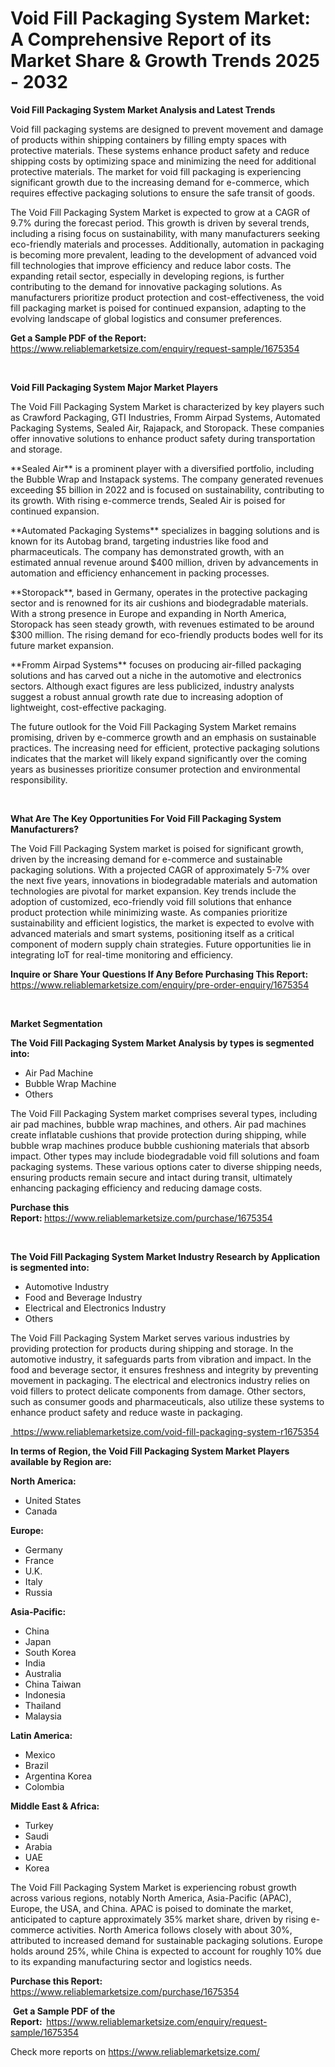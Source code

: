<p><h1>Void Fill Packaging System Market: A Comprehensive Report of its Market Share & Growth Trends 2025 - 2032</h1></p><p><strong>Void Fill Packaging System Market Analysis and Latest Trends</strong></p>
<p><p>Void fill packaging systems are designed to prevent movement and damage of products within shipping containers by filling empty spaces with protective materials. These systems enhance product safety and reduce shipping costs by optimizing space and minimizing the need for additional protective materials. The market for void fill packaging is experiencing significant growth due to the increasing demand for e-commerce, which requires effective packaging solutions to ensure the safe transit of goods.</p><p>The Void Fill Packaging System Market is expected to grow at a CAGR of 9.7% during the forecast period. This growth is driven by several trends, including a rising focus on sustainability, with many manufacturers seeking eco-friendly materials and processes. Additionally, automation in packaging is becoming more prevalent, leading to the development of advanced void fill technologies that improve efficiency and reduce labor costs. The expanding retail sector, especially in developing regions, is further contributing to the demand for innovative packaging solutions. As manufacturers prioritize product protection and cost-effectiveness, the void fill packaging market is poised for continued expansion, adapting to the evolving landscape of global logistics and consumer preferences.</p></p>
<p><strong>Get a Sample PDF of the Report:&nbsp;</strong> <a href="https://www.reliablemarketsize.com/enquiry/request-sample/1675354?utm_campaign=2314&utm_medium=2&utm_source=Github&utm_content=ia&utm_term=25032025&utm_id=void-fill-packaging-system">https://www.reliablemarketsize.com/enquiry/request-sample/1675354</a></p>
<p>&nbsp;</p>
<p><strong>Void Fill Packaging System Major Market Players</strong></p>
<p><p>The Void Fill Packaging System Market is characterized by key players such as Crawford Packaging, GTI Industries, Fromm Airpad Systems, Automated Packaging Systems, Sealed Air, Rajapack, and Storopack. These companies offer innovative solutions to enhance product safety during transportation and storage.</p><p>**Sealed Air** is a prominent player with a diversified portfolio, including the Bubble Wrap and Instapack systems. The company generated revenues exceeding $5 billion in 2022 and is focused on sustainability, contributing to its growth. With rising e-commerce trends, Sealed Air is poised for continued expansion.</p><p>**Automated Packaging Systems** specializes in bagging solutions and is known for its Autobag brand, targeting industries like food and pharmaceuticals. The company has demonstrated growth, with an estimated annual revenue around $400 million, driven by advancements in automation and efficiency enhancement in packing processes.</p><p>**Storopack**, based in Germany, operates in the protective packaging sector and is renowned for its air cushions and biodegradable materials. With a strong presence in Europe and expanding in North America, Storopack has seen steady growth, with revenues estimated to be around $300 million. The rising demand for eco-friendly products bodes well for its future market expansion.</p><p>**Fromm Airpad Systems** focuses on producing air-filled packaging solutions and has carved out a niche in the automotive and electronics sectors. Although exact figures are less publicized, industry analysts suggest a robust annual growth rate due to increasing adoption of lightweight, cost-effective packaging.</p><p>The future outlook for the Void Fill Packaging System Market remains promising, driven by e-commerce growth and an emphasis on sustainable practices. The increasing need for efficient, protective packaging solutions indicates that the market will likely expand significantly over the coming years as businesses prioritize consumer protection and environmental responsibility.</p></p>
<p>&nbsp;</p>
<p><strong>What Are The Key Opportunities For Void Fill Packaging System Manufacturers?</strong></p>
<p><p>The Void Fill Packaging System market is poised for significant growth, driven by the increasing demand for e-commerce and sustainable packaging solutions. With a projected CAGR of approximately 5-7% over the next five years, innovations in biodegradable materials and automation technologies are pivotal for market expansion. Key trends include the adoption of customized, eco-friendly void fill solutions that enhance product protection while minimizing waste. As companies prioritize sustainability and efficient logistics, the market is expected to evolve with advanced materials and smart systems, positioning itself as a critical component of modern supply chain strategies. Future opportunities lie in integrating IoT for real-time monitoring and efficiency.</p></p>
<p><strong>Inquire or Share Your Questions If Any Before Purchasing This Report:</strong> <a href="https://www.reliablemarketsize.com/enquiry/pre-order-enquiry/1675354?utm_campaign=2314&utm_medium=2&utm_source=Github&utm_content=ia&utm_term=25032025&utm_id=void-fill-packaging-system">https://www.reliablemarketsize.com/enquiry/pre-order-enquiry/1675354</a></p>
<p>&nbsp;</p>
<p><strong>Market Segmentation</strong></p>
<p><strong>The Void Fill Packaging System Market Analysis by types is segmented into:</strong></p>
<p><ul><li>Air Pad Machine</li><li>Bubble Wrap Machine</li><li>Others</li></ul></p>
<p><p>The Void Fill Packaging System market comprises several types, including air pad machines, bubble wrap machines, and others. Air pad machines create inflatable cushions that provide protection during shipping, while bubble wrap machines produce bubble cushioning materials that absorb impact. Other types may include biodegradable void fill solutions and foam packaging systems. These various options cater to diverse shipping needs, ensuring products remain secure and intact during transit, ultimately enhancing packaging efficiency and reducing damage costs.</p></p>
<p><strong>Purchase this Report:&nbsp;</strong><a href="https://www.reliablemarketsize.com/purchase/1675354?utm_campaign=2314&utm_medium=2&utm_source=Github&utm_content=ia&utm_term=25032025&utm_id=void-fill-packaging-system">https://www.reliablemarketsize.com/purchase/1675354</a></p>
<p>&nbsp;</p>
<p><strong>The Void Fill Packaging System Market Industry Research by Application is segmented into:</strong></p>
<p><ul><li>Automotive Industry</li><li>Food and Beverage Industry</li><li>Electrical and Electronics Industry</li><li>Others</li></ul></p>
<p><p>The Void Fill Packaging System Market serves various industries by providing protection for products during shipping and storage. In the automotive industry, it safeguards parts from vibration and impact. In the food and beverage sector, it ensures freshness and integrity by preventing movement in packaging. The electrical and electronics industry relies on void fillers to protect delicate components from damage. Other sectors, such as consumer goods and pharmaceuticals, also utilize these systems to enhance product safety and reduce waste in packaging.</p></p>
<p><a href="https://www.reliablemarketsize.com/void-fill-packaging-system-r1675354?utm_campaign=2314&utm_medium=2&utm_source=Github&utm_content=ia&utm_term=25032025&utm_id=void-fill-packaging-system">&nbsp;https://www.reliablemarketsize.com/void-fill-packaging-system-r1675354</a></p>
<p><strong>In terms of Region, the Void Fill Packaging System Market Players available by Region are:</strong></p>
<p>
    <p> <strong> North America: </strong>
        <ul>
            <li>United States</li>
            <li>Canada</li>
        </ul>
        </p> 
    <p> <strong> Europe: </strong>
        <ul>
            <li>Germany</li>
            <li>France</li>
            <li>U.K.</li>
            <li>Italy</li>
            <li>Russia</li>
        </ul>
        </p> 
    <p> <strong> Asia-Pacific: </strong>
        <ul>
            <li>China</li>
            <li>Japan</li>
            <li>South Korea</li>
            <li>India</li>
            <li>Australia</li>
            <li>China Taiwan</li>
            <li>Indonesia</li>
            <li>Thailand</li>
            <li>Malaysia</li>
        </ul>
        </p> 
    <p> <strong> Latin America: </strong>
        <ul>
            <li>Mexico</li>
            <li>Brazil</li>
            <li>Argentina Korea</li>
            <li>Colombia</li>
        </ul>
        </p> 
    <p> <strong> Middle East & Africa: </strong>
        <ul>
            <li>Turkey</li>
            <li>Saudi</li>
            <li>Arabia</li>
            <li>UAE</li>
            <li>Korea</li>
        </ul>
    </p>
    </p>
<p><p>The Void Fill Packaging System Market is experiencing robust growth across various regions, notably North America, Asia-Pacific (APAC), Europe, the USA, and China. APAC is poised to dominate the market, anticipated to capture approximately 35% market share, driven by rising e-commerce activities. North America follows closely with about 30%, attributed to increased demand for sustainable packaging solutions. Europe holds around 25%, while China is expected to account for roughly 10% due to its expanding manufacturing sector and logistics needs.</p></p>
<p><strong>Purchase this Report: </strong><a href="https://www.reliablemarketsize.com/purchase/1675354?utm_campaign=2314&utm_medium=2&utm_source=Github&utm_content=ia&utm_term=25032025&utm_id=void-fill-packaging-system">https://www.reliablemarketsize.com/purchase/1675354</a></p>
<p>&nbsp;<strong>Get a Sample PDF of the Report:&nbsp;&nbsp;</strong><a href="https://www.reliablemarketsize.com/enquiry/request-sample/1675354?utm_campaign=2314&utm_medium=2&utm_source=Github&utm_content=ia&utm_term=25032025&utm_id=void-fill-packaging-system">https://www.reliablemarketsize.com/enquiry/request-sample/1675354</a></p>
<p><strong></strong></p>
<p>Check more reports on <a href="https://www.reliablemarketsize.com/?utm_campaign=2314&utm_medium=2&utm_source=Github&utm_content=ia&utm_term=25032025&utm_id=void-fill-packaging-system">https://www.reliablemarketsize.com/</a></p>